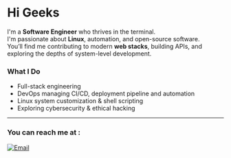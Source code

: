 #  Hi Geeks

I'm a **Software Engineer** who thrives in the terminal.  
I'm passionate about **Linux**, automation, and open-source software.  
You’ll find me contributing to modern **web stacks**, building APIs, and exploring the depths of system-level development.

### What I Do
-  Full-stack engineering
-  DevOps managing CI/CD, deployment pipeline and automation
-  Linux system customization & shell scripting
-  Exploring cybersecurity & ethical hacking

---

### You can reach me at : 

[![Email](https://img.shields.io/badge/vazoniaina@proton.me-278EA5?style=flat-square&labelColor=20232a&color=278EA5)](mailto:vazoniaina@proton.me)

